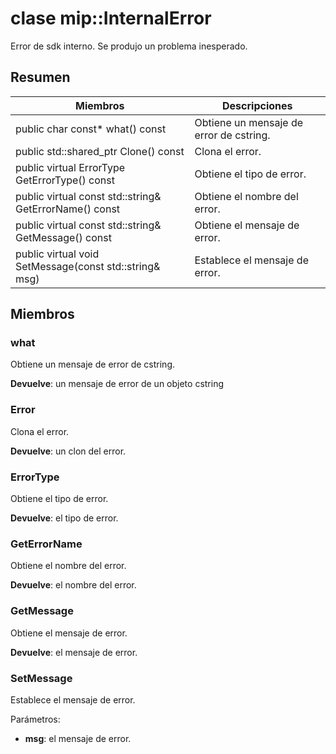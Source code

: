 # <a name="class-mipinternalerror"></a>clase mip::InternalError 
Error de sdk interno. Se produjo un problema inesperado.
  
## <a name="summary"></a>Resumen
 Miembros                        | Descripciones                                
--------------------------------|---------------------------------------------
 public char const* what() const  |  Obtiene un mensaje de error de cstring.
public std::shared_ptr<Error> Clone() const  |  Clona el error.
 public virtual ErrorType GetErrorType() const  |  Obtiene el tipo de error.
 public virtual const std::string& GetErrorName() const  |  Obtiene el nombre del error.
 public virtual const std::string& GetMessage() const  |  Obtiene el mensaje de error.
 public virtual void SetMessage(const std::string& msg)  |  Establece el mensaje de error.
  
## <a name="members"></a>Miembros
  
### <a name="what"></a>what
Obtiene un mensaje de error de cstring.

  
**Devuelve**: un mensaje de error de un objeto cstring
  
### <a name="error"></a>Error
Clona el error.

  
**Devuelve**: un clon del error.
  
### <a name="errortype"></a>ErrorType
Obtiene el tipo de error.

  
**Devuelve**: el tipo de error.
  
### <a name="geterrorname"></a>GetErrorName
Obtiene el nombre del error.

  
**Devuelve**: el nombre del error.
  
### <a name="getmessage"></a>GetMessage
Obtiene el mensaje de error.

  
**Devuelve**: el mensaje de error.
  
### <a name="setmessage"></a>SetMessage
Establece el mensaje de error.

Parámetros:  
* **msg**: el mensaje de error.


